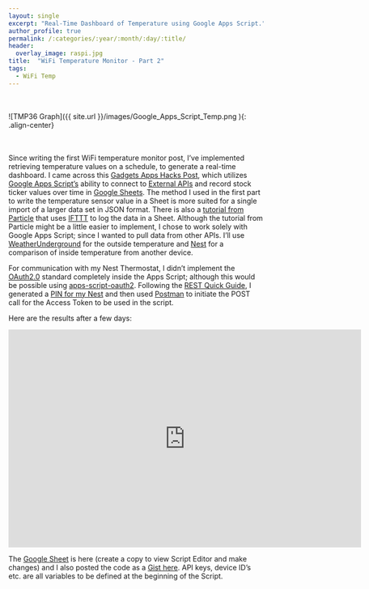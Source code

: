 ```yaml
---
layout: single
excerpt: "Real-Time Dashboard of Temperature using Google Apps Script."
author_profile: true
permalink: /:categories/:year/:month/:day/:title/
header:
  overlay_image: raspi.jpg
title:  "WiFi Temperature Monitor - Part 2"
tags:
  - WiFi Temp
---
```


<br><br>
![TMP36 Graph]({{ site.url }}/images/Google_Apps_Script_Temp.png ){: .align-center}     
<br><br>

Since writing the first WiFi temperature monitor post, I’ve implemented retrieving temperature values on a schedule, to generate a real-time dashboard. I came across this [Gadgets Apps Hacks Post], which utilizes [Google Apps Script’s] ability to connect to [External APIs] and record stock ticker values over time in [Google Sheets]. The method I used in the first part to write the temperature sensor value in a Sheet is more suited for a single import of a larger data set in JSON format. There is also a [tutorial from Particle] that uses [IFTTT] to log the data in a Sheet. Although the tutorial from Particle might be a little easier to implement, I chose to work solely with Google Apps Script; since I wanted to pull data from other APIs. I’ll use [WeatherUnderground] for the outside temperature and [Nest] for a comparison of inside temperature from another device.

For communication with my Nest Thermostat, I didn’t implement the [OAuth2.0] standard completely inside the Apps Script; although this would be possible using [apps-script-oauth2]. Following the [REST Quick Guide], I generated a [PIN for my Nest] and then used [Postman] to initiate the POST call for the Access Token to be used in the script.

Here are the results after a few days:

<iframe width="697" height="431" seamless frameborder="0" scrolling="no" style="display: block; margin: 0 auto" src="https://docs.google.com/spreadsheets/d/1ir8ENcChkleHsPGUWlmbGlXQQTnxPHI-o29nMX9jvO8/pubchart?oid=280457042&amp;format=interactive"></iframe>

The [Google Sheet] is here (create a copy to view Script Editor and make changes) and I also posted the code as a [Gist here]. API keys, device ID’s etc. are all variables to be defined at the beginning of the Script.  

[Gadgets Apps Hacks Post]: http://www.gadgetsappshacks.com/2014/01/how-to-record-daily-portfolio-values-in.html
[Google Apps Script’s]: https://developers.google.com/apps-script/
[External APIs]: https://developers.google.com/apps-script/guides/services/external
[Google Sheets]: https://www.google.com/sheets/about/
[tutorial from Particle]: https://docs.particle.io/tutorials/projects/maker-kit/#tutorial-4-temperature-logger
[IFTTT]: https://ifttt.com/
[WeatherUnderground]: https://www.wunderground.com/weather/api/d/docs
[Nest]: https://developers.nest.com/documentation/cloud/get-started

[OAuth2.0]: https://oauth.net/2/
[apps-script-oauth2]: https://github.com/googlesamples/apps-script-oauth2
[REST Quick Guide]: https://developers.nest.com/documentation/cloud/how-to-auth
[PIN for my Nest]: https://developers.nest.com/documentation/cloud/authorization-overview#pin-based-authorization
[Postman]: https://www.getpostman.com/

[Google Sheet]: https://docs.google.com/spreadsheets/d/1ir8ENcChkleHsPGUWlmbGlXQQTnxPHI-o29nMX9jvO8/edit
[Graph is here]: https://docs.google.com/spreadsheets/d/1ir8ENcChkleHsPGUWlmbGlXQQTnxPHI-o29nMX9jvO8/pubchart?oid=280457042&format=interactive
[Gist here]: https://gist.github.com/kylejcarlton/12a85c4a5b375eaff62ee509d76a6720
